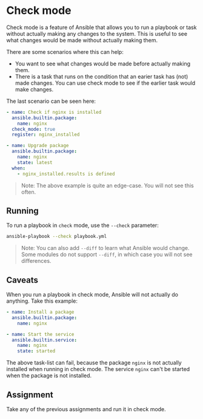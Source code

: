 # Check mode

Check mode is a feature of Ansible that allows you to run a playbook or task without actually making any changes to the system. This is useful to see what changes would be made without actually making them.

There are some scenarios where this can help:

- You want to see what changes would be made before actually making them.
- There is a task that runs on the condition that an earier task has (not) made changes. You can use check mode to see if the earlier task would make changes.

The last scenario can be seen here:

```yaml
- name: Check if nginx is installed
  ansible.builtin.package:
    name: nginx
  check_mode: true
  register: nginx_installed

- name: Upgrade package
  ansible.builtin.package:
    name: nginx
    state: latest 
  when:
    - nginx_installed.results is defined
```

> Note: The above example is quite an edge-case. You will not see this often.

## Running

To run a playbook in `check` mode, use the `--check` parameter:

```bash
ansible-playbook --check playbook.yml
```

> Note: You can also add `--diff` to learn what Ansible would change. Some modules do not support `--diff`, in which case you will not see differences.

## Caveats

When you run a playbook in check mode, Ansible will not actually do anything. Take this example:

```yaml
- name: Install a package
  ansible.builtin.package:
    name: nginx

- name: Start the service
  ansible.builtin.service:
    name: nginx
    state: started
```

The above task-list can fail, because the package `nginx` is not actually installed when running in check mode. The service `nginx` can't be started when the package is not installed.

## Assignment

Take any of the previous assignments and run it in check mode.

